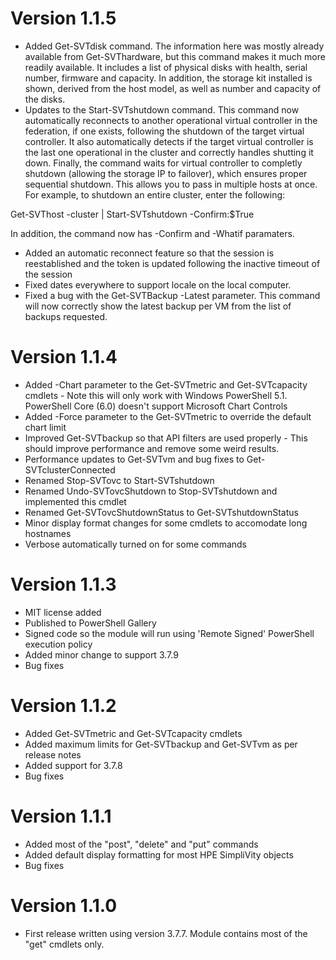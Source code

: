 # Version 1.1.5

* Added Get-SVTdisk command. The information here was mostly already available from Get-SVThardware, but this command makes it much more readily available. It includes a list of physical disks with health, serial number, firmware and capacity. In addition, the storage kit installed is shown, derived from the host model, as well as number and capacity of the disks.
* Updates to the Start-SVTshutdown command. This command now automatically reconnects to another operational virtual controller in the federation, if one exists, following the shutdown of the target virtual controller. It also automatically detects if the target virtual controller is the last one operational in the cluster and correctly handles shutting it down. Finally, the command waits for virtual controller to completly shutdown (allowing the storage IP to failover), which ensures proper sequential shutdown. This allows you to pass in multiple hosts at once. For example, to shutdown an entire cluster, enter the following:

Get-SVThost -cluster <target cluster> | Start-SVTshutdown -Confirm:$True

In addition, the  command now has -Confirm and -Whatif paramaters.

* Added an automatic reconnect feature so that the session is reestablished and the token is updated following the inactive timeout of the session 
* Fixed dates everywhere to support locale on the local computer.
* Fixed a bug with the Get-SVTBackup -Latest parameter. This command will now correctly show the latest backup per VM from the list of backups requested. 

# Version 1.1.4

* Added -Chart parameter to the Get-SVTmetric and Get-SVTcapacity cmdlets - Note this will only work with Windows PowerShell 5.1. PowerShell Core (6.0) doesn't support Microsoft Chart Controls
* Added -Force parameter to the Get-SVTmetric to override the default chart limit
* Improved Get-SVTbackup so that API filters are used properly - This should improve performance and remove some weird results.
* Performance updates to Get-SVTvm and bug fixes to Get-SVTclusterConnected
* Renamed Stop-SVTovc to Start-SVTshutdown
* Renamed Undo-SVTovcShutdown to Stop-SVTshutdown and implemented this cmdlet 
* Renamed Get-SVTovcShutdownStatus to Get-SVTshutdownStatus
* Minor display format changes for some cmdlets to accomodate long hostnames
* Verbose automatically turned on for some commands

# Version 1.1.3

* MIT license added
* Published to PowerShell Gallery
* Signed code so the module will run using 'Remote Signed' PowerShell execution policy
* Added minor change to support 3.7.9
* Bug fixes

# Version 1.1.2

* Added Get-SVTmetric and Get-SVTcapacity cmdlets
* Added maximum limits for Get-SVTbackup and Get-SVTvm as per release notes
* Added support for 3.7.8
* Bug fixes

# Version 1.1.1

* Added most of the "post", "delete" and "put" commands
* Added default display formatting for most HPE SimpliVity objects
* Bug fixes

# Version 1.1.0

* First release written using version 3.7.7. Module contains most of the "get" cmdlets only.